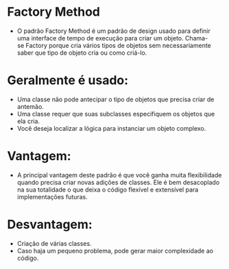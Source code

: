 # Factory Method

- O padrão Factory Method é um padrão de design usado para definir uma interface de tempo de execução para criar um objeto. Chama-se Factory porque cria vários tipos de objetos sem necessariamente saber que tipo de objeto cria ou como criá-lo.

# Geralmente é usado:

- Uma classe não pode antecipar o tipo de objetos que precisa criar de antemão.
- Uma classe requer que suas subclasses especifiquem os objetos que ela cria.
- Você deseja localizar a lógica para instanciar um objeto complexo.

# Vantagem:

- A principal vantagem deste padrão é que você ganha muita flexibilidade quando precisa criar novas adições de classes. Ele é bem desacoplado na sua totalidade o que deixa o código flexível e extensível para implementações futuras.

# Desvantagem: 

- Criação de várias classes.
- Caso haja um pequeno problema, pode gerar maior complexidade ao código.




